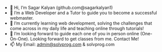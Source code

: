 - 👋 Hi, I’m Sagar Kalyan (github.com@sagarkalyan1)
- 👀 I’m a Web Developer and a Tutor to guide you to become a successful webmaster.  
- 🌱 I’m currently learning web development, solving the challenges that come across in my daily life and teaching online through tutorials!
- 💞️ I’m looking forward to guide each one of you in person online (One-On-One). Looking forward to get classes from me. Contact Me!
- 📫 My Email: admin@solvprog.com & solvprog.com

<!---
sagarkalyan1/sagarkalyan1 is a ✨ special ✨ repository because its `README.md` (this file) appears on your GitHub profile.
You can click the Preview link to take a look at your changes.
--->
